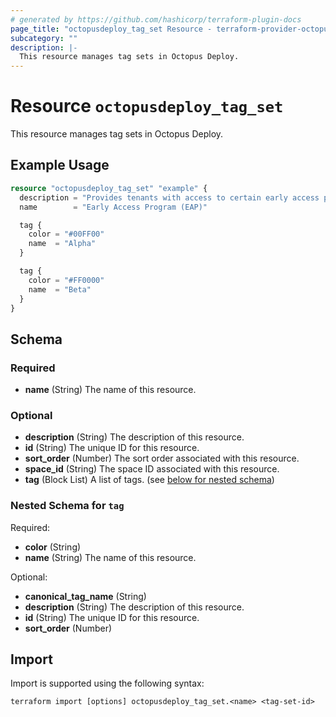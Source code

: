 ```yaml
---
# generated by https://github.com/hashicorp/terraform-plugin-docs
page_title: "octopusdeploy_tag_set Resource - terraform-provider-octopusdeploy"
subcategory: ""
description: |-
  This resource manages tag sets in Octopus Deploy.
---
```


# Resource `octopusdeploy_tag_set`

This resource manages tag sets in Octopus Deploy.

## Example Usage

```terraform
resource "octopusdeploy_tag_set" "example" {
  description = "Provides tenants with access to certain early access programs."
  name        = "Early Access Program (EAP)"

  tag {
    color = "#00FF00"
    name  = "Alpha"
  }

  tag {
    color = "#FF0000"
    name  = "Beta"
  }
}
```

<!-- schema generated by tfplugindocs -->
## Schema

### Required

- **name** (String) The name of this resource.

### Optional

- **description** (String) The description of this resource.
- **id** (String) The unique ID for this resource.
- **sort_order** (Number) The sort order associated with this resource.
- **space_id** (String) The space ID associated with this resource.
- **tag** (Block List) A list of tags. (see [below for nested schema](#nestedblock--tag))

<a id="nestedblock--tag"></a>
### Nested Schema for `tag`

Required:

- **color** (String)
- **name** (String) The name of this resource.

Optional:

- **canonical_tag_name** (String)
- **description** (String) The description of this resource.
- **id** (String) The unique ID for this resource.
- **sort_order** (Number)

## Import

Import is supported using the following syntax:

```shell
terraform import [options] octopusdeploy_tag_set.<name> <tag-set-id>
```

